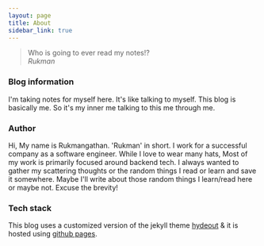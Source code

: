 ```yaml
---
layout: page
title: About
sidebar_link: true
---
```


> Who is going to ever read my notes!?<br>
><cite>Rukman<cite>

### Blog information

I'm taking notes for myself here. It's like talking to myself. This blog is basically me. So it's my inner me talking to this me through me.

### Author

Hi, My name is Rukmangathan. 'Rukman' in short. I work for a successful company as a software engineer. While I love to wear many hats, Most of my work is primarily focused around backend tech. I always wanted to gather my scattering thoughts or the random things I read or learn and save it somewhere. Maybe I'll write about those random things I learn/read here or maybe not. Excuse the brevity!

### Tech stack

This blog uses a customized version of the jekyll theme [hydeout](https://github.com/fongandrew/hydeout) & it is hosted using [github pages](https://docs.github.com/en/github/working-with-github-pages/configuring-a-publishing-source-for-your-github-pages-site).